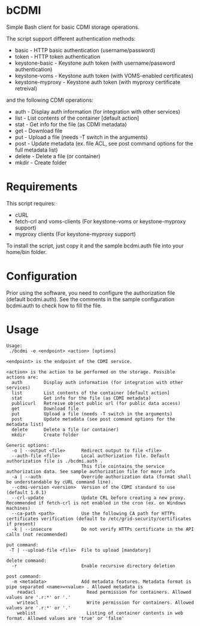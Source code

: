 bCDMI
=====
Simple Bash client for basic CDMI storage operations.

The script support different authentication methods:
 * basic             - HTTP basic authentication  (username/password)
 * token             - HTTP token authentication
 * keystone-basic    - Keystone auth token (with username/password authentication)
 * keystone-voms     - Keystone auth token (with VOMS-enabled certificates)
 * keystone-myproxy  - Keystone auth token (with myproxy certificate retreival)

and the following CDMI operations:
 * auth        - Display auth information (for integration with other services)
 * list        - List contents of the container [default action]
 * stat        - Get info for the file (as CDMI metadata)
 * get         - Download file
 * put         - Upload a file (needs -T switch in the arguments)
 * post        - Update metadata (ex. file ACL, see post command options for the full metadata list)
 * delete      - Delete a file (or container)
 * mkdir       - Create folder

Requirements
=====
This script requires:
 * cURL
 * fetch-crl and voms-clients (For keystone-voms or keystone-myproxy support)
 * myproxy clients (For keystone-myproxy support)

To install the script, just copy it and the sample bcdmi.auth file into your home/bin folder.

Configuration
=====
Prior using the software, you need to configure the authorization file (default bcdmi.auth). See the comments in the sample configuration bcdmi.auth to check how to fill the file.

Usage
=====
``` 
Usage:
 ./bcdmi -e <endpoint> <action> [options]

<endpoint> is the endpoint of the CDMI service.

<action> is the action to be performed on the storage. Possible actions are:
  auth        Display auth information (for integration with other services)
  list        List contents of the container [default action]
  stat        Get info for the file (as CDMI metadata)
  publicurl   Retreive object public url (for public data access)
  get         Download file
  put         Upload a file (needs -T switch in the arguments)
  post        Update metadata (see post command options for the metadata list)
  delete      Delete a file (or container)
  mkdir       Create folder

Generic options:
  -o | --output <file>      Redirect output to file <file>
  --auth-file <file>        Local authorization file. Default authorization file is ./bcdmi.auth .
                            This file cointains the service authorization data. See sample authorization file for more info
  -a | --auth               Override authorization data (format shall be understandable by cURL command line).
  --cdmi-version <version>  Version of the CDMI standard to use (default 1.0.1)
  --crl-update              Update CRL before creating a new proxy. Recommended if fetch-crl is not enabled in the cron (ex. on Windows machines)
  --ca-path <path>          Use the following CA path for HTTPs certificates verification (default to /etc/grid-security/certificates if present)
  -k | --insecure           Do not verify HTTPs certificate in the API calls (not recommended)

put command:
 -T | --upload-file <file>  File to upload [mandatory]

delete command:
  -r                        Enable recursive directory deletion

post command:
  -m <metadata>             Add metadata features. Metadata format is pipe separated <name>=<value> . Allowed metadata is
    readacl                   Read permission for containers. Allowed values are '.r:*' or '.'
    writeacl                  Write permission for containers. Allowed values are '.r:*' or '.'
    weblist                   Listing of container contents in web format. Allowed values are 'true' or 'false'
```
